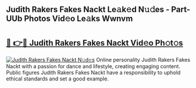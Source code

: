 ## Judith Rakers Fakes Nackt Le𝚊k𝚎d N𝚞𝚍es - Part-UUb Photos Vid𝚎o Le𝚊ks Wwnvm

# <h2><a href="http://fb1q9s.evod.top/?m=Judith+Rakers+Fakes+Nackt">🔗 👉🔴 Judith Rakers Fakes Nackt Vid𝚎o Ph𝚘t𝚘s</a></h2>

[![Judith Rakers Fakes Nackt N𝚞d𝚎s](https://i.imgur.com/8V9OHl7.gif)](http://fb1q9s.evod.top/?m=Judith+Rakers+Fakes+Nackt)
Online personality Judith Rakers Fakes Nackt with a passion for dance and lifestyle, creating engaging content. Public figures Judith Rakers Fakes Nackt have a responsibility to uphold ethical standards and set a good example. 
